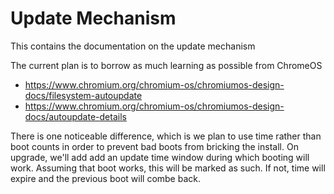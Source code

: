 # Update Mechanism
This contains the documentation on the update mechanism

The current plan is to borrow as much learning as possible from ChromeOS
 * https://www.chromium.org/chromium-os/chromiumos-design-docs/filesystem-autoupdate
 * https://www.chromium.org/chromium-os/chromiumos-design-docs/autoupdate-details

There is one noticeable difference, which is we plan to use time rather than boot counts in order to prevent bad boots from bricking the install.  On upgrade, we'll add add an update time window during which booting will work.  Assuming that boot works, this will be marked as such.  If not, time will expire and the previous boot will combe back.
